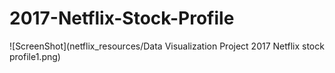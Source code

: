 # 2017-Netflix-Stock-Profile

![ScreenShot](netflix_resources/Data Visualization Project 2017 Netflix stock profile1.png)
